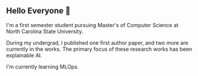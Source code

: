 ## Hello Everyone 👋

I'm a first semester student pursuing Master's of Computer Science at North Carolina State University. 

During my undergrad, I published one first author paper, and two more are currently in the works. The primary focus of these research works has been explainable AI.

I'm currently learning MLOps.

<!--
**AakashBhandary/AakashBhandary** is a ✨ _special_ ✨ repository because its `README.md` (this file) appears on your GitHub profile.

Here are some ideas to get you started:

- 🔭 I’m currently working on ...
- 🌱 I’m currently learning ...
- 👯 I’m looking to collaborate on ...
- 🤔 I’m looking for help with ...
- 💬 Ask me about ...
- 📫 How to reach me: ...
- 😄 Pronouns: ...
- ⚡ Fun fact: ...
-->
